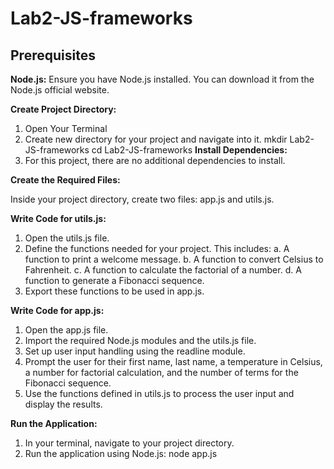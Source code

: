 # Lab2-JS-frameworks

## Prerequisites
**Node.js:**  Ensure you have Node.js installed. You can download it from the Node.js official website.

**Create Project Directory:**
1. Open Your Terminal
2. Create new directory for your project and navigate into it.
   mkdir Lab2-JS-frameworks
   cd Lab2-JS-frameworks
**Install Dependencies:**
1. For this project, there are no additional dependencies to install.

**Create the Required Files:**

Inside your project directory, create two files: app.js and utils.js.

**Write Code for utils.js:**
1. Open the utils.js file.
2. Define the functions needed for your project. This includes:
   a. A function to print a welcome message.
   b. A function to convert Celsius to Fahrenheit.
   c. A function to calculate the factorial of a number.
   d. A function to generate a Fibonacci sequence.
3. Export these functions to be used in app.js.

**Write Code for app.js:**
1. Open the app.js file.
2. Import the required Node.js modules and the utils.js file.
3. Set up user input handling using the readline module.
4. Prompt the user for their first name, last name, a temperature in Celsius, a number for factorial calculation, and the number of terms for the Fibonacci sequence.
5. Use the functions defined in utils.js to process the user input and display the results.

**Run the Application:**
1. In your terminal, navigate to your project directory.
2. Run the application using Node.js:
   node app.js
